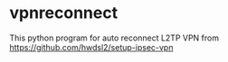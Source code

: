 # vpnreconnect
This python program for auto reconnect L2TP VPN from https://github.com/hwdsl2/setup-ipsec-vpn
